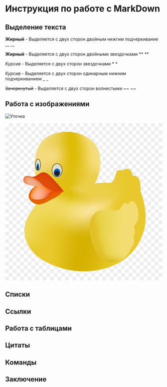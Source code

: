 # Инструкция по работе с MarkDown

## Выделение текста

__Жирный__  - Выделяется с двух сторон двойным нижгим подчеркивание __    __

**Жирный** -  Выделяется с двух сторон двойными звездочками **  **

*Курсив* - Выделяется с двух сторон звездочками *  *

_Курсив_ - Выделяется с двух сторон одинарным нижним подчеркиванием _  _

~~Зачеркнутый~~ - Выделяется с двух сторон волнистыми ~~  ~~


## Работа с изображениями

![Уточка](https://m.gjcdn.net/fireside-post-image/900/3202432-hsbchesc-v4.png)

![Утка](%D0%A3%D1%82%D0%BA%D0%B0.png)

## Списки

## Ссылки

## Работа с таблицами

## Цитаты

## Команды 

## Заключение

